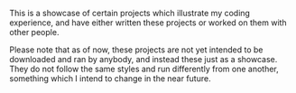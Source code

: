 This is a showcase of certain projects which illustrate my coding experience, and have either written these projects or worked on them with other people.

Please note that as of now, these projects are not yet intended to be downloaded and ran by anybody, and instead these just as a showcase. They do not follow the same styles and run differently from one another, something which I intend to change in the near future.
